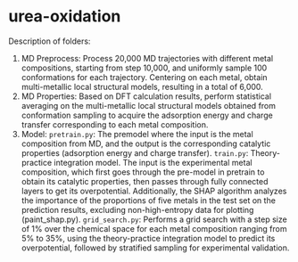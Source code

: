 # urea-oxidation
Description of folders:

1. MD Preprocess: Process 20,000 MD trajectories with different metal compositions, starting from step 10,000, and uniformly sample 100 conformations for each trajectory. Centering on each metal, obtain multi-metallic local structural models, resulting in a total of 6,000.
2. MD Properties: Based on DFT calculation results, perform statistical averaging on the multi-metallic local structural models obtained from conformation sampling to acquire the adsorption energy and charge transfer corresponding to each metal composition.
3. Model:
`pretrain.py`: The premodel where the input is the metal composition from MD, and the output is the corresponding catalytic properties (adsorption energy and charge transfer).
`train.py`: Theory-practice integration model. The input is the experimental metal composition, which first goes through the pre-model in pretrain to obtain its catalytic properties, then passes through fully connected layers to get its overpotential. Additionally, the SHAP algorithm analyzes the importance of the proportions of five metals in the test set on the prediction results, excluding non-high-entropy data for plotting (paint_shap.py).
`grid_search.py`: Performs a grid search with a step size of 1% over the chemical space for each metal composition ranging from 5% to 35%, using the theory-practice integration model to predict its overpotential, followed by stratified sampling for experimental validation.
